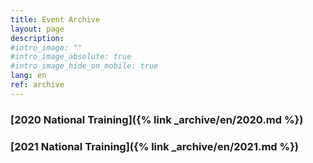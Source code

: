 ```yaml
---
title: Event Archive
layout: page
description:
#intro_image: ""
#intro_image_absolute: true
#intro_image_hide_on_mobile: true
lang: en
ref: archive
---
```


### [2020 National Training]({% link _archive/en/2020.md %})
### [2021 National Training]({% link _archive/en/2021.md %})
